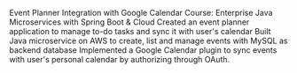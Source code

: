 Event Planner Integration with Google Calendar
Course: Enterprise Java Microservices with Spring Boot & Cloud 
Created an event planner application to manage to-do tasks and sync it with user's calendar
Built Java microservice on AWS to create, list and manage events with MySQL as backend database Implemented a Google Calendar plugin to sync events with user's personal calendar by authorizing through OAuth.
